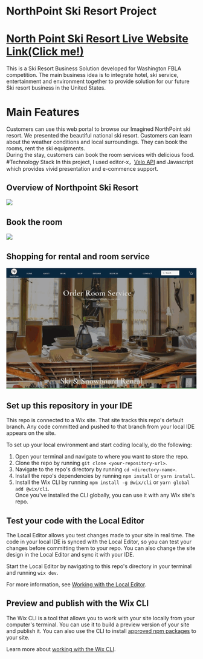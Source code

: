# NorthPoint Ski Resort Project

# [North Point Ski Resort Live Website Link(Click me!)](https://amyxbian.editorx.io/northpoint)

This is a Ski Resort Business Solution developed for Washington FBLA competition.
The main business idea is to integrate hotel, ski service, entertainment and environment together to provide 
solution for our future Ski resort business in the United States.
# Main Features
Customers can use this web portal to browse our Imagined NorthPoint ski resort. 
We presented the beautiful national ski resort.  Customers can learn about the weather 
conditions and local surroundings. 
They can book the rooms, rent the ski equipments.  
During the stay, customers can book the room services with delicious food.
#Technology Stack
In this project, I used editor-x，[Velo API](https://www.wix.com/velo/reference/api-overview/introduction) and 
Javascript which provides vivid presentation and e-commence support.

## Overview of Northpoint Ski Resort 

![](Np-overview-640.gif)

## Book the room

![](np-booking-640.gif)

## Shopping for rental and room service

![](Np-RoomService640.gif)

## Set up this repository in your IDE
This repo is connected to a Wix site. That site tracks this repo's default branch. Any code committed and pushed to that branch from your local IDE appears on the site.

To set up your local environment and start coding locally, do the following:

1. Open your terminal and navigate to where you want to store the repo.
1. Clone the repo by running `git clone <your-repository-url>`.
1. Navigate to the repo's directory by running `cd <directory-name>`.
1. Install the repo's dependencies by running `npm install` or `yarn install`.
1. Install the Wix CLI by running `npm install -g @wix/cli` or `yarn global add @wix/cli`.  
   Once you've installed the CLI globally, you can use it with any Wix site's repo.

## Test your code with the Local Editor
The Local Editor allows you test changes made to your site in real time. The code in your local IDE is synced with the Local Editor, so you can test your changes before committing them to your repo. You can also change the site design in the Local Editor and sync it with your IDE.

Start the Local Editor by navigating to this repo's directory in your terminal and running `wix dev`.

For more information, see [Working with the Local Editor](https://support.wix.com/en/article/velo-working-with-the-local-editor-beta).

## Preview and publish with the Wix CLI
The Wix CLI is a tool that allows you to work with your site locally from your computer's terminal. You can use it to build a preview version of your site and publish it. You can also use the CLI to install [approved npm packages](https://support.wix.com/en/article/velo-working-with-npm-packages) to your site.

Learn more about [working with the Wix CLI](https://support.wix.com/en/article/velo-working-with-the-wix-cli-beta).

